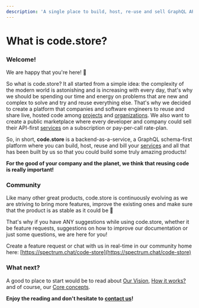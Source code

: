 ```yaml
---
description: 'A single place to build, host, re-use and sell GraphQL APIs services.'
---
```


# What is code.store?

### **Welcome!**

We are happy that you're here! 👋

So what is code.store? It all started from a simple idea: the complexity of the modern world is astonishing and is increasing with every day, that's why we should be spending our time and energy on problems that are new and complex to solve and try and reuse everything else. That's why we decided to create a platform that companies and software engineers to reuse and share live, hosted code among [projects](getting-started/core-concepts.md#project) and [organizations](getting-started/core-concepts.md#organization). We also want to create a public marketplace where every developer and company could sell their API-first [services](getting-started/core-concepts.md#service) on a subscription or pay-per-call rate-plan.

So, in short, **code.store** is a backend-as-a-service, a GraphQL schema-first platform where you can build, host, reuse and bill your [services](getting-started/core-concepts.md#service) and all that has been built by us so that you could build some truly amazing products!

**For the good of your company and the planet, we think that reusing code is really important!**

### **Community**

Like many other great products, code.store is continuously evolving as we are striving to bring more features, improve the existing ones and make sure that the product is as stable as it could be 🤞

That's why if you have ANY suggestions while using code.store, whether it be feature requests, suggestions on how to improve our documentation or just some questions, we are here for you!

Create a feature request or chat with us in real-time in our community home here: [https://spectrum.chat/code-store](https://spectrum.chat/code-store)

### What next?

A good to place to start would be to read about [Our Vision](our-vision.md), [How it works?](how-it-works.md) and of course, our [Core concepts](getting-started/core-concepts.md).

**Enjoy the reading and don't hesitate to** [**contact us**](https://spectrum.chat/code-store)**!**
